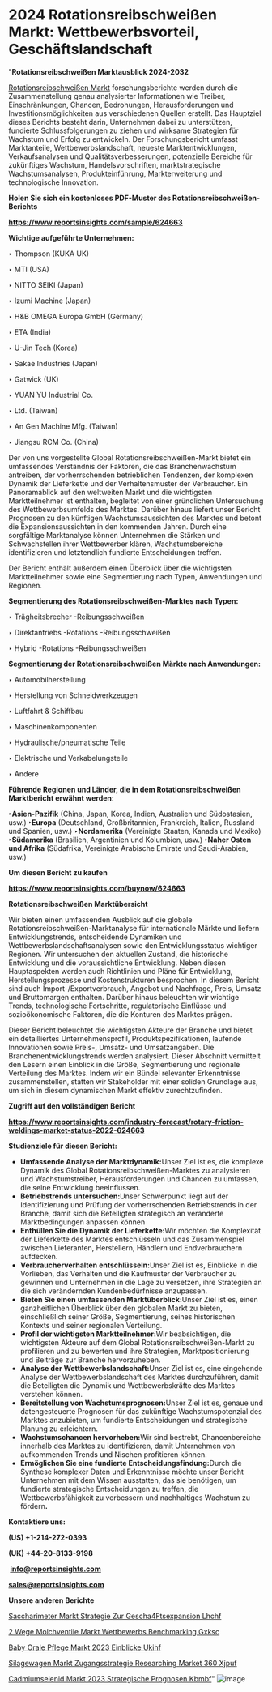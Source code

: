 # 2024 Rotationsreibschweißen Markt: Wettbewerbsvorteil, Geschäftslandschaft

"<strong><b>Rotationsreibschweißen Marktausblick 2024-2032</b></strong>

<a href=https://www.reportsinsights.com/sample/624663>Rotationsreibschweißen Markt</a> forschungsberichte werden durch die Zusammenstellung genau analysierter Informationen wie Treiber, Einschränkungen, Chancen, Bedrohungen, Herausforderungen und Investitionsmöglichkeiten aus verschiedenen Quellen erstellt. Das Hauptziel dieses Berichts besteht darin, Unternehmen dabei zu unterstützen, fundierte Schlussfolgerungen zu ziehen und wirksame Strategien für Wachstum und Erfolg zu entwickeln. Der Forschungsbericht umfasst Marktanteile, Wettbewerbslandschaft, neueste Marktentwicklungen, Verkaufsanalysen und Qualitätsverbesserungen, potenzielle Bereiche für zukünftiges Wachstum, Handelsvorschriften, marktstrategische Wachstumsanalysen, Produkteinführung, Markterweiterung und technologische Innovation.

<strong><b>Holen Sie sich ein kostenloses PDF-Muster des Rotationsreibschweißen-Berichts</b></strong>

<a href=https://www.reportsinsights.com/sample/624663><strong><u>https://www.reportsinsights.com/sample/624663</u></strong></a>

<strong>Wichtige aufgeführte Unternehmen:</strong>

‣ Thompson (KUKA UK)

‣ MTI (USA)

‣ NITTO SEIKI (Japan)

‣ Izumi Machine (Japan)

‣ H&B OMEGA Europa GmbH (Germany)

‣ ETA (India)

‣ U-Jin Tech (Korea)

‣ Sakae Industries (Japan)

‣ Gatwick (UK)

‣ YUAN YU Industrial Co.

‣ Ltd. (Taiwan)

‣ An Gen Machine Mfg. (Taiwan)

‣ Jiangsu RCM Co. (China)

Der von uns vorgestellte Global Rotationsreibschweißen-Markt bietet ein umfassendes Verständnis der Faktoren, die das Branchenwachstum antreiben, der vorherrschenden betrieblichen Tendenzen, der komplexen Dynamik der Lieferkette und der Verhaltensmuster der Verbraucher. Ein Panoramablick auf den weltweiten Markt und die wichtigsten Marktteilnehmer ist enthalten, begleitet von einer gründlichen Untersuchung des Wettbewerbsumfelds des Marktes. Darüber hinaus liefert unser Bericht Prognosen zu den künftigen Wachstumsaussichten des Marktes und betont die Expansionsaussichten in den kommenden Jahren. Durch eine sorgfältige Marktanalyse können Unternehmen die Stärken und Schwachstellen ihrer Wettbewerber klären, Wachstumsbereiche identifizieren und letztendlich fundierte Entscheidungen treffen.

Der Bericht enthält außerdem einen Überblick über die wichtigsten Marktteilnehmer sowie eine Segmentierung nach Typen, Anwendungen und Regionen.

<strong>Segmentierung des Rotationsreibschweißen-Marktes nach Typen:</strong>

‣ Trägheitsbrecher -Reibungsschweißen

‣ Direktantriebs -Rotations -Reibungsschweißen

‣ Hybrid -Rotations -Reibungsschweißen

<strong>Segmentierung der Rotationsreibschweißen Märkte nach Anwendungen:</strong>

‣ Automobilherstellung

‣ Herstellung von Schneidwerkzeugen

‣ Luftfahrt & Schiffbau

‣ Maschinenkomponenten

‣ Hydraulische/pneumatische Teile

‣ Elektrische und Verkabelungsteile

‣ Andere

<strong><b>Führende Regionen und Länder, die in dem Rotationsreibschweißen Marktbericht erwähnt werden:</b></strong>

<strong><b>‣Asien-Pazifik</b></strong> (China, Japan, Korea, Indien, Australien und Südostasien, usw.)
<strong><b>‣Europa</b></strong> (Deutschland, Großbritannien, Frankreich, Italien, Russland und Spanien, usw.)
‣<strong><b>Nordamerika</b></strong> (Vereinigte Staaten, Kanada und Mexiko)
<strong><b>‣Südamerika</b></strong> (Brasilien, Argentinien und Kolumbien, usw.)
<strong><b>‣Naher Osten und Afrika</b></strong> (Südafrika, Vereinigte Arabische Emirate und Saudi-Arabien, usw.)

<strong>Um diesen Bericht zu kaufen</strong>

<a href=https://www.reportsinsights.com/buynow/624663><strong><u>https://www.reportsinsights.com/buynow/624663</u></strong></a>

<strong>Rotationsreibschweißen Marktübersicht</strong>

Wir bieten einen umfassenden Ausblick auf die globale Rotationsreibschweißen-Marktanalyse für internationale Märkte und liefern Entwicklungstrends, entscheidende Dynamiken und Wettbewerbslandschaftsanalysen sowie den Entwicklungsstatus wichtiger Regionen. Wir untersuchen den aktuellen Zustand, die historische Entwicklung und die voraussichtliche Entwicklung. Neben diesen Hauptaspekten werden auch Richtlinien und Pläne für Entwicklung, Herstellungsprozesse und Kostenstrukturen besprochen. In diesem Bericht sind auch Import-/Exportverbrauch, Angebot und Nachfrage, Preis, Umsatz und Bruttomargen enthalten. Darüber hinaus beleuchten wir wichtige Trends, technologische Fortschritte, regulatorische Einflüsse und sozioökonomische Faktoren, die die Konturen des Marktes prägen.

Dieser Bericht beleuchtet die wichtigsten Akteure der Branche und bietet ein detailliertes Unternehmensprofil, Produktspezifikationen, laufende Innovationen sowie Preis-, Umsatz- und Umsatzangaben. Die Branchenentwicklungstrends werden analysiert. Dieser Abschnitt vermittelt den Lesern einen Einblick in die Größe, Segmentierung und regionale Verteilung des Marktes. Indem wir ein Bündel relevanter Erkenntnisse zusammenstellen, statten wir Stakeholder mit einer soliden Grundlage aus, um sich in diesem dynamischen Markt effektiv zurechtzufinden.

<strong>Zugriff auf den vollständigen Bericht</strong>

<a href=https://www.reportsinsights.com/industry-forecast/rotary-friction-weldings-market-status-2022-624663><strong>https://www.reportsinsights.com/industry-forecast/rotary-friction-weldings-market-status-2022-624663</strong></a>

<strong>Studienziele für diesen Bericht:</strong>
<ul>
  <li><strong>Umfassende Analyse der Marktdynamik:</strong>Unser Ziel ist es, die komplexe Dynamik des Global Rotationsreibschweißen-Marktes zu analysieren und Wachstumstreiber, Herausforderungen und Chancen zu umfassen, die seine Entwicklung beeinflussen.</li>
  <li><strong>Betriebstrends untersuchen:</strong>Unser Schwerpunkt liegt auf der Identifizierung und Prüfung der vorherrschenden Betriebstrends in der Branche, damit sich die Beteiligten strategisch an veränderte Marktbedingungen anpassen können</li>
  <li><strong>Enthüllen Sie die Dynamik der Lieferkette:</strong>Wir möchten die Komplexität der Lieferkette des Marktes entschlüsseln und das Zusammenspiel zwischen Lieferanten, Herstellern, Händlern und Endverbrauchern aufdecken.</li>
  <li><strong>Verbraucherverhalten entschlüsseln:</strong>Unser Ziel ist es, Einblicke in die Vorlieben, das Verhalten und die Kaufmuster der Verbraucher zu gewinnen und Unternehmen in die Lage zu versetzen, ihre Strategien an die sich verändernden Kundenbedürfnisse anzupassen.</li>
  <li><strong>Bieten Sie einen umfassenden Marktüberblick:</strong>Unser Ziel ist es, einen ganzheitlichen Überblick über den globalen Markt zu bieten, einschließlich seiner Größe, Segmentierung, seines historischen Kontexts und seiner regionalen Verteilung.</li>
  <li><strong>Profil der wichtigsten Marktteilnehmer:</strong>Wir beabsichtigen, die wichtigsten Akteure auf dem Global Rotationsreibschweißen-Markt zu profilieren und zu bewerten und ihre Strategien, Marktpositionierung und Beiträge zur Branche hervorzuheben.</li>
  <li><strong>Analyse der Wettbewerbslandschaft:</strong>Unser Ziel ist es, eine eingehende Analyse der Wettbewerbslandschaft des Marktes durchzuführen, damit die Beteiligten die Dynamik und Wettbewerbskräfte des Marktes verstehen können.</li>
  <li><strong>Bereitstellung von Wachstumsprognosen:</strong>Unser Ziel ist es, genaue und datengesteuerte Prognosen für das zukünftige Wachstumspotenzial des Marktes anzubieten, um fundierte Entscheidungen und strategische Planung zu erleichtern.</li>
  <li><strong>Wachstumschancen hervorheben:</strong>Wir sind bestrebt, Chancenbereiche innerhalb des Marktes zu identifizieren, damit Unternehmen von aufkommenden Trends und Nischen profitieren können.</li>
  <li><strong>Ermöglichen Sie eine fundierte Entscheidungsfindung:</strong>Durch die Synthese komplexer Daten und Erkenntnisse möchte unser Bericht Unternehmen mit dem Wissen ausstatten, das sie benötigen, um fundierte strategische Entscheidungen zu treffen, die Wettbewerbsfähigkeit zu verbessern und nachhaltiges Wachstum zu fördern<strong>.</strong></li>
</ul>
<strong>Kontaktiere uns:</strong>

<strong>(US) +1-214-272-0393</strong>

<strong>(UK) +44-20-8133-9198</strong>

<strong> </strong><a href=info@reportsinsights.com><strong><u>info@reportsinsights.com</u></strong></a>

<a href=sales@reportsinsights.com><strong><u>sales@reportsinsights.com</u></strong></a>

<strong>Unsere anderen Berichte</strong>

<a href=https://de.linkedin.com/pulse/saccharimeter-markt-strategie-zur-gesch%C3%A4ftsexpansion-lhchf/>Saccharimeter Markt Strategie Zur Gescha4Ftsexpansion Lhchf</a>

<a href=https://de.linkedin.com/pulse/2-wege-molchventile-markt-wettbewerbs-benchmarking-gxksc/>2 Wege Molchventile Markt Wettbewerbs Benchmarking Gxksc</a>

<a href=https://de.linkedin.com/pulse/baby-orale-pflege-markt-2023-einblicke-ukihf/>Baby Orale Pflege Markt 2023 Einblicke Ukihf</a>

<a href=https://de.linkedin.com/pulse/silagewagen-markt-zugangsstrategie-researching-market-360-xjpuf/>Silagewagen Markt Zugangsstrategie Researching Market 360 Xjpuf</a>

<a href=https://de.linkedin.com/pulse/cadmiumselenid-markt-2023-strategische-prognosen-kbmbf/>Cadmiumselenid Markt 2023 Strategische Prognosen Kbmbf</a>"
![image](https://github.com/Jaayaachit/RIMarket/assets/158452289/7f68dfd5-e3a7-489e-8672-f04f8b3b1038)
